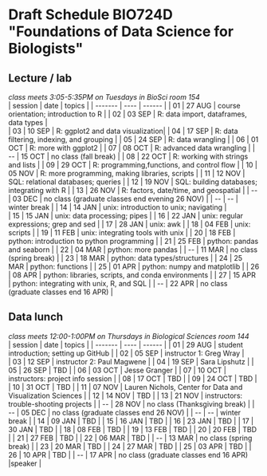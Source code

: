 # Draft Schedule BIO724D "Foundations of Data Science for Biologists"  

## Lecture / lab

*class meets 3:05-5:35PM on Tuesdays in BioSci room 154*  
| session | date | topics |
| ------- | ---- | ------ |
| 01 | 27 AUG | course orientation; introduction to R |
| 02 | 03 SEP | R: data import, dataframes, data types |     
| 03 | 10 SEP | R: ggplot2 and data visualization| 
| 04 | 17 SEP | R: data filtering, indexing, and grouping |
| 05 | 24 SEP | R: data wrangling |
| 06 | 01 OCT | R: more with ggplot2 |
| 07 | 08 OCT | R: advanced data wrangling |
| -- | 15 OCT | no class (fall break) |
| 08 | 22 OCT | R: working with strings and lists |
| 09 | 29 OCT | R: programming,functions, and control flow |
| 10 | 05 NOV | R: more programming, making libraries, scripts |
| 11 | 12 NOV | SQL: relational databases; queries |
| 12 | 19 NOV | SQL: building databases; integrating with R |
| 13 | 26 NOV | R: factors, date/time, and geospatial |
| -- | 03 DEC | no class (graduate classes end evening 26 NOV) |
| -- | -- | winter break |
| 14 | 14 JAN | unix: introduction to unix; navigating |  
| 15 | 15 JAN | unix: data processing; pipes |
| 16 | 22 JAN | unix: regular expressions; grep and sed |
| 17 | 28 JAN | unix: awk |
| 18 | 04 FEB | unix: scripts |
| 19 | 11 FEB | unix: integrating tools with unix |
| 20 | 18 FEB | python: introduction to python programming |
| 21 | 25 FEB | python: pandas and seaborn |
| 22 | 04 MAR | python: more pandas |
| -- | 11 MAR | no class (spring break) |
| 23 | 18 MAR | python: data types/structures |
| 24 | 25 MAR | python: functions |
| 25 | 01 APR | python: numpy and matplotlib |
| 26 | 08 APR | python: libraries, scripts, and conda environments |
| 27 | 15 APR | python: integrating with unix, R, and SQL |
| -- | 22 APR | no class (graduate classes end 16 APR)  |

## Data lunch

*class meets 12:00-1:00PM on Thursdays in Biological Sciences room 144*  
| session | date | topics |
| ------- | ---- | ------ |
| 01 | 29 AUG | student introduction; setting up GitHub |
| 02 | 05 SEP | instructor 1: Greg Wray |     
| 03 | 12 SEP | instructor 2: Paul Magwene | 
| 04 | 19 SEP | Sara Lipshutz | 
| 05 | 26 SEP | TBD | 
| 06 | 03 OCT | Jesse Granger | 
| 07 | 10 OCT | instructors: project info session | 
| 08 | 17 OCT | TBD | 
| 09 | 24 OCT | TBD | 
| 10 | 31 OCT | TBD | 
| 11 | 07 NOV | Lauren Nichols, Center for Data and Visualization Sciences | 
| 12 | 14 NOV | TBD | 
| 13 | 21 NOV | instructors: trouble-shooting projects | 
| -- | 28 NOV | no class (Thanksgiving break) | 
| -- | 05 DEC | no class (graduate classes end 26 NOV) |
| -- | -- | winter break |
| 14 | 09 JAN | TBD | 
| 15 | 16 JAN | TBD |
| 16 | 23 JAN | TBD |
| 17 | 30 JAN | TBD |
| 18 | 08 FEB | TBD |
| 19 | 13 FEB | TBD |
| 20 | 20 FEB | TBD |
| 21 | 27 FEB | TBD |
| 22 | 06 MAR | TBD |
| -- | 13 MAR | no class (spring break) |
| 23 | 20 MAR | TBD |
| 24 | 27 MAR | TBD |
| 25 | 03 APR | TBD |
| 26 | 10 APR | TBD |
| -- | 17 APR | no class (graduate classes end 16 APR) |speaker |
